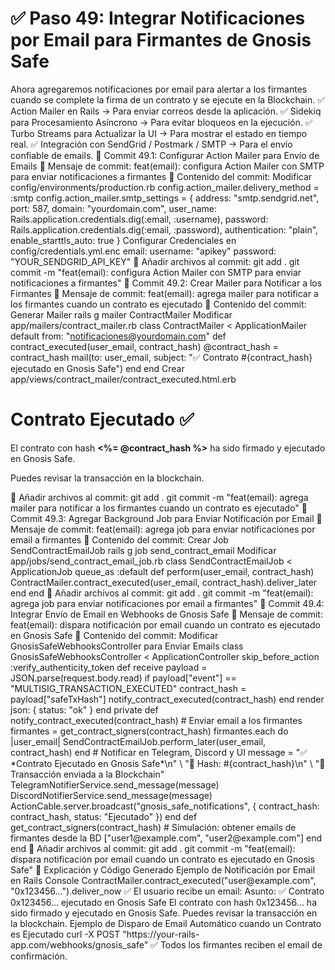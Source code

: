 # ✅ Paso 49: Integrar Notificaciones por Email para Firmantes de Gnosis Safe

Ahora agregaremos notificaciones por email para alertar a los firmantes cuando se complete la firma de un contrato y se ejecute en la Blockchain.
✅ Action Mailer en Rails → Para enviar correos desde la aplicación.
✅ Sidekiq para Procesamiento Asíncrono → Para evitar bloqueos en la ejecución.
✅ Turbo Streams para Actualizar la UI → Para mostrar el estado en tiempo real.
✅ Integración con SendGrid / Postmark / SMTP → Para el envío confiable de emails.
📌 Commit 49.1: Configurar Action Mailer para Envío de Emails
🔹 Mensaje de commit:
feat(email): configura Action Mailer con SMTP para enviar notificaciones a firmantes
🔹 Contenido del commit:
Modificar config/environments/production.rb
config.action_mailer.delivery_method = :smtp
config.action_mailer.smtp_settings = {
  address: "smtp.sendgrid.net",
  port: 587,
  domain: "yourdomain.com",
  user_name: Rails.application.credentials.dig(:email, :username),
  password: Rails.application.credentials.dig(:email, :password),
  authentication: "plain",
  enable_starttls_auto: true
}
Configurar Credenciales en config/credentials.yml.enc
email:
  username: "apikey"
  password: "YOUR_SENDGRID_API_KEY"
🔹 Añadir archivos al commit:
git add .
git commit -m "feat(email): configura Action Mailer con SMTP para enviar notificaciones a firmantes"
📌 Commit 49.2: Crear Mailer para Notificar a los Firmantes
🔹 Mensaje de commit:
feat(email): agrega mailer para notificar a los firmantes cuando un contrato es ejecutado
🔹 Contenido del commit:
Generar Mailer
rails g mailer ContractMailer
Modificar app/mailers/contract_mailer.rb
class ContractMailer < ApplicationMailer
  default from: "notificaciones@yourdomain.com"
  def contract_executed(user_email, contract_hash)
    @contract_hash = contract_hash
    mail(to: user_email, subject: "✅ Contrato #{contract_hash} ejecutado en Gnosis Safe")
  end
end
Crear app/views/contract_mailer/contract_executed.html.erb
<h1>Contrato Ejecutado ✅</h1>
<p>El contrato con hash <strong><%= @contract_hash %></strong> ha sido firmado y ejecutado en Gnosis Safe.</p>
<p>Puedes revisar la transacción en la blockchain.</p>
🔹 Añadir archivos al commit:
git add .
git commit -m "feat(email): agrega mailer para notificar a los firmantes cuando un contrato es ejecutado"
📌 Commit 49.3: Agregar Background Job para Enviar Notificación por Email
🔹 Mensaje de commit:
feat(email): agrega job para enviar notificaciones por email a firmantes
🔹 Contenido del commit:
Crear Job SendContractEmailJob
rails g job send_contract_email
Modificar app/jobs/send_contract_email_job.rb
class SendContractEmailJob < ApplicationJob
  queue_as :default
  def perform(user_email, contract_hash)
    ContractMailer.contract_executed(user_email, contract_hash).deliver_later
  end
end
🔹 Añadir archivos al commit:
git add .
git commit -m "feat(email): agrega job para enviar notificaciones por email a firmantes"
📌 Commit 49.4: Integrar Envío de Email en Webhooks de Gnosis Safe
🔹 Mensaje de commit:
feat(email): dispara notificación por email cuando un contrato es ejecutado en Gnosis Safe
🔹 Contenido del commit:
Modificar GnosisSafeWebhooksController para Enviar Emails
class GnosisSafeWebhooksController < ApplicationController
  skip_before_action :verify_authenticity_token
  def receive
    payload = JSON.parse(request.body.read)
    if payload["event"] == "MULTISIG_TRANSACTION_EXECUTED"
      contract_hash = payload["safeTxHash"]
      notify_contract_executed(contract_hash)
    end
    render json: { status: "ok" }
  end
  private
  def notify_contract_executed(contract_hash)
    # Enviar email a los firmantes
    firmantes = get_contract_signers(contract_hash)
    firmantes.each do |user_email|
      SendContractEmailJob.perform_later(user_email, contract_hash)
    end
    # Notificar en Telegram, Discord y UI
    message = "✅ *Contrato Ejecutado en Gnosis Safe*\n" \
              "📜 Hash: #{contract_hash}\n" \
              "🚀 Transacción enviada a la Blockchain"
    TelegramNotifierService.send_message(message)
    DiscordNotifierService.send_message(message)
    ActionCable.server.broadcast("gnosis_safe_notifications", {
      contract_hash: contract_hash,
      status: "Ejecutado"
    })
  end
  def get_contract_signers(contract_hash)
    # Simulación: obtener emails de firmantes desde la BD
    ["user1@example.com", "user2@example.com"]
  end
end
🔹 Añadir archivos al commit:
git add .
git commit -m "feat(email): dispara notificación por email cuando un contrato es ejecutado en Gnosis Safe"
📝 Explicación y Código Generado
Ejemplo de Notificación por Email en Rails Console
ContractMailer.contract_executed("user@example.com", "0x123456...").deliver_now
✅ El usuario recibe un email:
Asunto: ✅ Contrato 0x123456... ejecutado en Gnosis Safe
El contrato con hash 0x123456... ha sido firmado y ejecutado en Gnosis Safe.
Puedes revisar la transacción en la blockchain.
Ejemplo de Disparo de Email Automático cuando un Contrato es Ejecutado
curl -X POST "https://your-rails-app.com/webhooks/gnosis_safe"
✅ Todos los firmantes reciben el email de confirmación.
